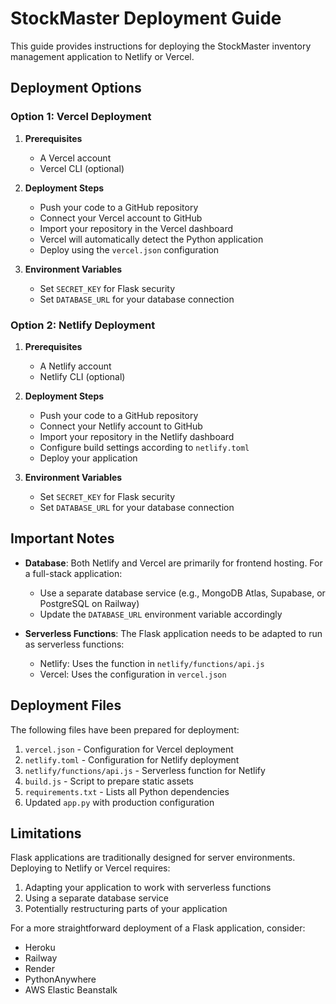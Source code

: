 # StockMaster Deployment Guide

This guide provides instructions for deploying the StockMaster inventory management application to Netlify or Vercel.

## Deployment Options

### Option 1: Vercel Deployment

1. **Prerequisites**
   - A Vercel account
   - Vercel CLI (optional)

2. **Deployment Steps**
   - Push your code to a GitHub repository
   - Connect your Vercel account to GitHub
   - Import your repository in the Vercel dashboard
   - Vercel will automatically detect the Python application
   - Deploy using the `vercel.json` configuration

3. **Environment Variables**
   - Set `SECRET_KEY` for Flask security
   - Set `DATABASE_URL` for your database connection

### Option 2: Netlify Deployment

1. **Prerequisites**
   - A Netlify account
   - Netlify CLI (optional)

2. **Deployment Steps**
   - Push your code to a GitHub repository
   - Connect your Netlify account to GitHub
   - Import your repository in the Netlify dashboard
   - Configure build settings according to `netlify.toml`
   - Deploy your application

3. **Environment Variables**
   - Set `SECRET_KEY` for Flask security
   - Set `DATABASE_URL` for your database connection

## Important Notes

- **Database**: Both Netlify and Vercel are primarily for frontend hosting. For a full-stack application:
  - Use a separate database service (e.g., MongoDB Atlas, Supabase, or PostgreSQL on Railway)
  - Update the `DATABASE_URL` environment variable accordingly

- **Serverless Functions**: The Flask application needs to be adapted to run as serverless functions:
  - Netlify: Uses the function in `netlify/functions/api.js`
  - Vercel: Uses the configuration in `vercel.json`

## Deployment Files

The following files have been prepared for deployment:

1. `vercel.json` - Configuration for Vercel deployment
2. `netlify.toml` - Configuration for Netlify deployment
3. `netlify/functions/api.js` - Serverless function for Netlify
4. `build.js` - Script to prepare static assets
5. `requirements.txt` - Lists all Python dependencies
6. Updated `app.py` with production configuration

## Limitations

Flask applications are traditionally designed for server environments. Deploying to Netlify or Vercel requires:

1. Adapting your application to work with serverless functions
2. Using a separate database service
3. Potentially restructuring parts of your application

For a more straightforward deployment of a Flask application, consider:
- Heroku
- Railway
- Render
- PythonAnywhere
- AWS Elastic Beanstalk